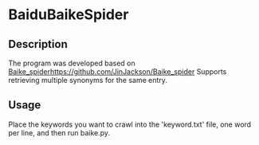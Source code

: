 # BaiduBaikeSpider

## Description
The program was developed based on [Baike_spider](https://github.com/JinJackson/Baike_spider)https://github.com/JinJackson/Baike_spider
Supports retrieving multiple synonyms for the same entry.

## Usage
Place the keywords you want to crawl into the 'keyword.txt' file, one word per line, and then run baike.py.

